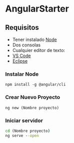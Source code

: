 # AngularStarter

## Requisitos

* Tener instalado [Node](https://nodejs.org/)  
* Dos consolas  
* Cualquier editor de texto:  
* [VS Code](https://code.visualstudio.com/)  
* [Eclipse](https://www.eclipse.org/)  

### Instalar Node

```npm install -g @angular/cli```

### Crear Nuevo Proyecto

```ng new (Nombre proyecto)```

### Iniciar servidor

```cmd
cd (Nombre proyecto)
ng serve --open
```
